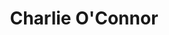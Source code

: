 ---
title: Charlie O'Connor
email: coconn33@nd.edu
image: "/images/headshots/charlieoconnor.jpg"
description: Merch Commissioner
weight: 81
params:
    hometown: "Arlington Heights, IL"
    major: "Honors Finance and ACMS"
    hobbies: "Soccer, Boxing, Dumpling Making, Christopher Nolan Movies, Poker"
    favoritepart: "In the wise words of Helen Keller, 'Alone we can do so little; together, we can do so much.' In the same way, the strength of Fisher lies in the people that build a tight bond in our community."

social:
  - name: email
    icon: fa-regular fa-envelope
    link: mailto:coconn33@nd.edu
---